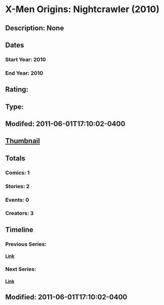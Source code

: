 # X-Men Origins: Nightcrawler (2010)
## Description: None
## Dates
### Start Year: 2010
### End Year: 2010
## Rating: 
## Type: 
## Modifed: 2011-06-01T17:10:02-0400
## [Thumbnail](http://i.annihil.us/u/prod/marvel/i/mg/e/f0/4bacb2481d7bf.jpg)
## Totals
### Comics: 1
### Stories: 2
### Events: 0
### Creators: 3
## Timeline
### Previous Series: 
#### [Link]()
### Next Series: 
#### [Link]()
## Modified: 2011-06-01T17:10:02-0400